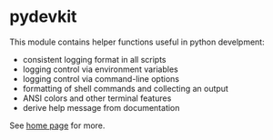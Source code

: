 # pydevkit
This module contains helper functions useful in python develpment:
 * consistent logging format in all scripts
 * logging control via environment variables
 * logging control via command-line options
 * formatting of shell commands and collecting an output
 * ANSI colors and other terminal features
 * derive help message from documentation

See [home page](https://github.com/aanatoly/pydevkit) for more.
